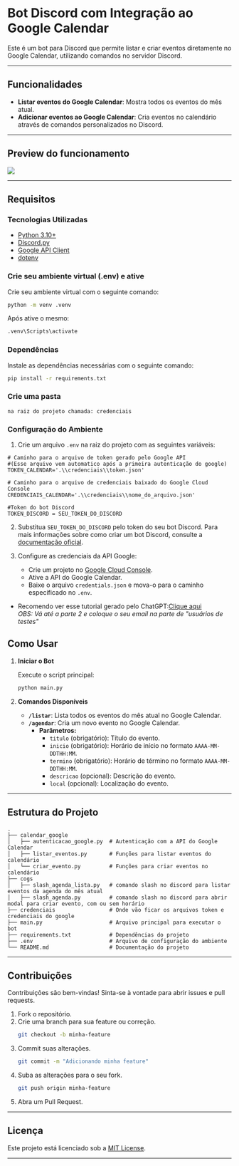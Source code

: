 # Bot Discord com Integração ao Google Calendar

Este é um bot para Discord que permite listar e criar eventos diretamente no Google Calendar, utilizando comandos no servidor Discord.

---

## Funcionalidades

- **Listar eventos do Google Calendar**: Mostra todos os eventos do mês atual.
- **Adicionar eventos ao Google Calendar**: Cria eventos no calendário através de comandos personalizados no Discord.

---

## Preview do funcionamento

![](.\preview\preview.gif)

---


## Requisitos

### Tecnologias Utilizadas

- [Python 3.10+](https://www.python.org/)
- [Discord.py](https://discordpy.readthedocs.io/)
- [Google API Client](https://developers.google.com/api-client-library/python)
- [dotenv](https://pypi.org/project/python-dotenv/)

### Crie seu ambiente virtual (.env) e ative

Crie seu ambiente virtual com o seguinte comando:

```bash
python -m venv .venv
```

Após ative o mesmo:
```bash
.venv\Scripts\activate
```


### Dependências

Instale as dependências necessárias com o seguinte comando:

```bash
pip install -r requirements.txt
```

### Crie uma pasta 
```
na raiz do projeto chamada: credenciais
```


### Configuração do Ambiente

1. Crie um arquivo `.env` na raiz do projeto com as seguintes variáveis:

```env
# Caminho para o arquivo de token gerado pelo Google API
#(Esse arquivo vem automatico após a primeira autenticação do google)
TOKEN_CALENDAR='.\\credenciais\\token.json' 

# Caminho para o arquivo de credenciais baixado do Google Cloud Console
CREDENCIAIS_CALENDAR='.\\credenciais\\nome_do_arquivo.json'

#Token do bot Discord
TOKEN_DISCORD = SEU_TOKEN_DO_DISCORD
```

2. Substitua `SEU_TOKEN_DO_DISCORD` pelo token do seu bot Discord. Para mais informações sobre como criar um bot Discord, consulte a [documentação oficial](https://discord.com/developers/docs/intro).

3. Configure as credenciais da API Google:
   - Crie um projeto no [Google Cloud Console](https://console.cloud.google.com/).
   - Ative a API do Google Calendar.
   - Baixe o arquivo `credentials.json` e mova-o para o caminho especificado no `.env`.

* Recomendo ver esse tutorial gerado pelo ChatGPT:[Clique aqui]( https://chatgpt.com/share/67694807-9d60-8003-8b91-2c560b3d0d0d)
<br/> _OBS: Vá até a parte 2 e coloque o seu email na parte de "usuários de testes"_


## Como Usar

1. **Iniciar o Bot**

   Execute o script principal:

   ```bash
   python main.py
   ```

2. **Comandos Disponíveis**

   - **`/listar`**: Lista todos os eventos do mês atual no Google Calendar.
   - **`/agendar`**: Cria um novo evento no Google Calendar.
     - **Parâmetros:**
       - `titulo` (obrigatório): Título do evento.
       - `inicio` (obrigatório): Horário de início no formato `AAAA-MM-DDTHH:MM`.
       - `termino` (obrigatório): Horário de término no formato `AAAA-MM-DDTHH:MM`.
       - `descricao` (opcional): Descrição do evento.
       - `local` (opcional): Localização do evento.

---

## Estrutura do Projeto

```
.
├── calendar_google
│   ├── autenticacao_google.py  # Autenticação com a API do Google Calendar
│   ├── listar_eventos.py       # Funções para listar eventos do calendário
│   └── criar_evento.py         # Funções para criar eventos no calendário
├── cogs
│   ├── slash_agenda_lista.py   # comando slash no discord para listar eventos da agenda do mês atual
│   ├── slash_agenda.py         # comando slash no discord para abrir modal para criar evento, com ou sem horário
├── credenciais                 # Onde vão ficar os arquivos token e credenciais do google
├── main.py                     # Arquivo principal para executar o bot
├── requirements.txt            # Dependências do projeto
├── .env                        # Arquivo de configuração do ambiente
└── README.md                   # Documentação do projeto
```

---

## Contribuições

Contribuições são bem-vindas! Sinta-se à vontade para abrir issues e pull requests.

1. Fork o repositório.
2. Crie uma branch para sua feature ou correção.
   ```bash
   git checkout -b minha-feature
   ```
3. Commit suas alterações.
   ```bash
   git commit -m "Adicionando minha feature"
   ```
4. Suba as alterações para o seu fork.
   ```bash
   git push origin minha-feature
   ```
5. Abra um Pull Request.

---

## Licença

Este projeto está licenciado sob a [MIT License](LICENSE).

---
